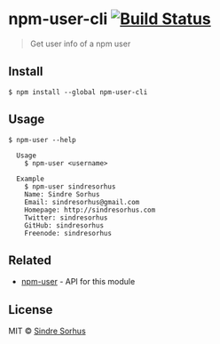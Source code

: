 # npm-user-cli [![Build Status](https://travis-ci.org/sindresorhus/npm-user-cli.svg?branch=master)](https://travis-ci.org/sindresorhus/npm-user-cli)

> Get user info of a npm user


## Install

```
$ npm install --global npm-user-cli
```


## Usage

```
$ npm-user --help

  Usage
    $ npm-user <username>

  Example
    $ npm-user sindresorhus
    Name: Sindre Sorhus
    Email: sindresorhus@gmail.com
    Homepage: http://sindresorhus.com
    Twitter: sindresorhus
    GitHub: sindresorhus
    Freenode: sindresorhus
```


## Related

- [npm-user](https://github.com/sindresorhus/npm-user) - API for this module


## License

MIT © [Sindre Sorhus](http://sindresorhus.com)
